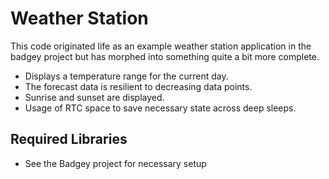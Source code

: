# Weather Station

This code originated life as an example weather station application in the badgey project but has morphed into something quite a bit more complete.  

* Displays a temperature range for the current day.
* The forecast data is resilient to decreasing data points.
* Sunrise and sunset are displayed.
* Usage of RTC space to save necessary state across deep sleeps.

## Required Libraries
- See the Badgey project for necessary setup

